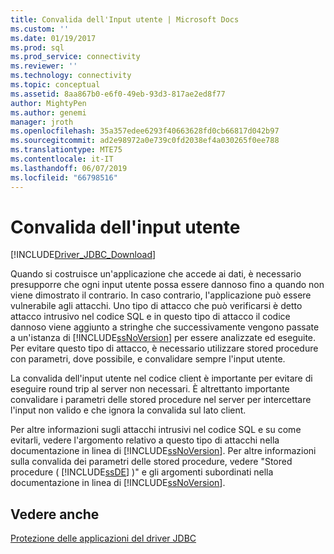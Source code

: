 ```yaml
---
title: Convalida dell'Input utente | Microsoft Docs
ms.custom: ''
ms.date: 01/19/2017
ms.prod: sql
ms.prod_service: connectivity
ms.reviewer: ''
ms.technology: connectivity
ms.topic: conceptual
ms.assetid: 8aa867b0-e6f0-49eb-93d3-817ae2ed8f77
author: MightyPen
ms.author: genemi
manager: jroth
ms.openlocfilehash: 35a357edee6293f40663628fd0cb66817d042b97
ms.sourcegitcommit: ad2e98972a0e739c0fd2038ef4a030265f0ee788
ms.translationtype: MTE75
ms.contentlocale: it-IT
ms.lasthandoff: 06/07/2019
ms.locfileid: "66798516"
---
```

# <a name="validating-user-input"></a>Convalida dell'input utente

[!INCLUDE[Driver_JDBC_Download](../../includes/driver_jdbc_download.md)]

Quando si costruisce un'applicazione che accede ai dati, è necessario presupporre che ogni input utente possa essere dannoso fino a quando non viene dimostrato il contrario. In caso contrario, l'applicazione può essere vulnerabile agli attacchi. Uno tipo di attacco che può verificarsi è detto attacco intrusivo nel codice SQL e in questo tipo di attacco il codice dannoso viene aggiunto a stringhe che successivamente vengono passate a un'istanza di [!INCLUDE[ssNoVersion](../../includes/ssnoversion-md.md)] per essere analizzate ed eseguite. Per evitare questo tipo di attacco, è necessario utilizzare stored procedure con parametri, dove possibile, e convalidare sempre l'input utente.

La convalida dell'input utente nel codice client è importante per evitare di eseguire round trip al server non necessari. È altrettanto importante convalidare i parametri delle stored procedure nel server per intercettare l'input non valido e che ignora la convalida sul lato client.

Per altre informazioni sugli attacchi intrusivi nel codice SQL e su come evitarli, vedere l'argomento relativo a questo tipo di attacchi nella documentazione in linea di [!INCLUDE[ssNoVersion](../../includes/ssnoversion-md.md)]. Per altre informazioni sulla convalida dei parametri delle stored procedure, vedere "Stored procedure ( [!INCLUDE[ssDE](../../includes/ssde_md.md)] )" e gli argomenti subordinati nella documentazione in linea di [!INCLUDE[ssNoVersion](../../includes/ssnoversion-md.md)].

## <a name="see-also"></a>Vedere anche

[Protezione delle applicazioni del driver JDBC](../../connect/jdbc/securing-jdbc-driver-applications.md)
